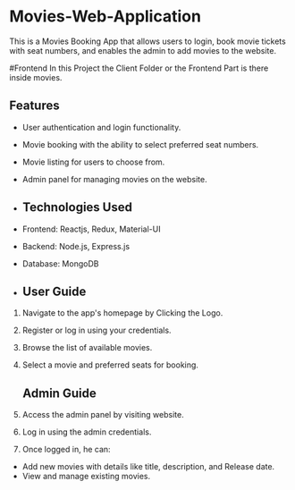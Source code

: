 # Movies-Web-Application

This is a Movies Booking App that allows users to login, book movie tickets with seat numbers, and enables the admin to add movies to the website.

#Frontend
In this Project the Client Folder or the Frontend Part is there inside movies.


## Features

- User authentication and login functionality.
- Movie booking with the ability to select preferred seat numbers.
- Movie listing for users to choose from.
- Admin panel for managing movies on the website.

- ## Technologies Used

- Frontend: Reactjs, Redux, Material-UI
- Backend: Node.js, Express.js
- Database: MongoDB

- ## User Guide

1. Navigate to the app's homepage by Clicking the Logo.
2. Register or log in using your credentials.
3. Browse the list of available movies.
4. Select a movie and preferred seats for booking.

   ## Admin Guide

1. Access the admin panel by visiting website.
2. Log in using the admin credentials.
3. Once logged in, he can:
- Add new movies with details like title, description, and Release date.
- View and manage existing movies.
